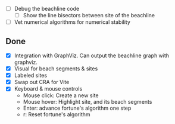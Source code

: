 - [ ] Debug the beachline code
  - [ ] Show the line bisectors between site of the beachline

- [ ] Vet numerical algorithms for numerical stability

## Done
- [x] Integration with GraphViz. Can output the beachline graph with graphviz.
- [x] Visual for beach segments & sites
- [x] Labeled sites
- [x] Swap out CRA for Vite
- [x] Keyboard & mouse controls
  - Mouse click: Create a new site
  - Mouse hover: Highlight site, and its beach segments
  - Enter: advance fortune's algorithm one step
  - r: Reset fortune's algorithm
